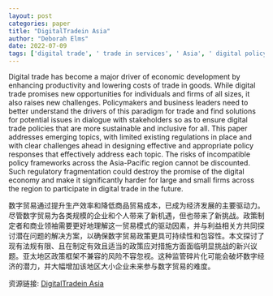 ```yaml
---
layout: post
categories: paper
title: "DigitalTradein Asia"
author: "Deborah Elms"
date: 2022-07-09
tags: ['digital trade', ' trade in services', ' Asia', ' digital policy']
---
```


Digital trade has become a major driver of economic development by enhancing productivity and lowering costs of trade in goods. While digital trade promises new opportunities for individuals and firms of all sizes, it also raises new challenges. Policymakers and business leaders need to better understand the drivers of this paradigm for trade and find solutions for potential issues in dialogue with stakeholders so as to ensure digital trade policies that are more sustainable and inclusive for all. This paper addresses emerging topics, with limited existing regulations in place and with clear challenges ahead in designing effective and appropriate policy responses that effectively address each topic. The risks of incompatible policy frameworks across the Asia-Pacific region cannot be discounted. Such regulatory fragmentation could destroy the promise of the digital economy and make it significantly harder for large and small firms across the region to participate in digital trade in the future.

数字贸易通过提升生产效率和降低商品贸易成本，已成为经济发展的主要驱动力。尽管数字贸易为各类规模的企业和个人带来了新机遇，但也带来了新挑战。政策制定者和商业领袖需要更好地理解这一贸易模式的驱动因素，并与利益相关方共同探讨潜在问题的解决方案，以确保数字贸易政策更具可持续性和包容性。本文探讨了现有法规有限、且在制定有效且适当的政策应对措施方面面临明显挑战的新兴议题。亚太地区政策框架不兼容的风险不容忽视。这种监管碎片化可能会破坏数字经济的潜力，并大幅增加该地区大小企业未来参与数字贸易的难度。

资源链接: [DigitalTradein Asia](https://papers.ssrn.com/sol3/papers.cfm?abstract_id=4157406)
